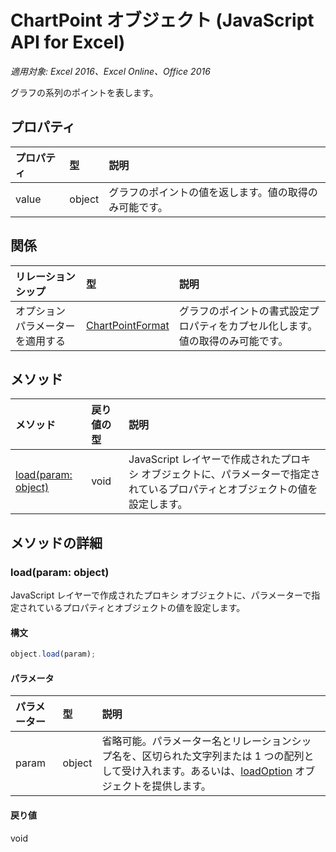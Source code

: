 # ChartPoint オブジェクト (JavaScript API for Excel)

_適用対象: Excel 2016、Excel Online、Office 2016_

グラフの系列のポイントを表します。

## プロパティ

| プロパティ   | 型|説明
|:---------------|:--------|:----------|
|value|object|グラフのポイントの値を返します。値の取得のみ可能です。|

## 関係
| リレーションシップ | 型|説明|
|:---------------|:--------|:----------|
|オプション パラメーターを適用する|[ChartPointFormat](chartpointformat.md)|グラフのポイントの書式設定プロパティをカプセル化します。値の取得のみ可能です。|

## メソッド

| メソッド   | 戻り値の型|説明|
|:---------------|:--------|:----------|
|[load(param: object)](#loadparam-object)|void|JavaScript レイヤーで作成されたプロキシ オブジェクトに、パラメーターで指定されているプロパティとオブジェクトの値を設定します。|

## メソッドの詳細

### load(param: object)
JavaScript レイヤーで作成されたプロキシ オブジェクトに、パラメーターで指定されているプロパティとオブジェクトの値を設定します。

#### 構文
```js
object.load(param);
```

#### パラメータ
| パラメーター   | 型|説明|
|:---------------|:--------|:----------|
|param|object|省略可能。パラメーター名とリレーションシップ名を、区切られた文字列または 1 つの配列として受け入れます。あるいは、[loadOption](loadoption.md) オブジェクトを提供します。|

#### 戻り値
void

